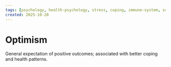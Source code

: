 ```yaml
---
tags: [psychology, health-psychology, stress, coping, immune-system, social-support, personality]
created: 2025-10-20
---
```

# Optimism

General expectation of positive outcomes; associated with better coping and health patterns.

